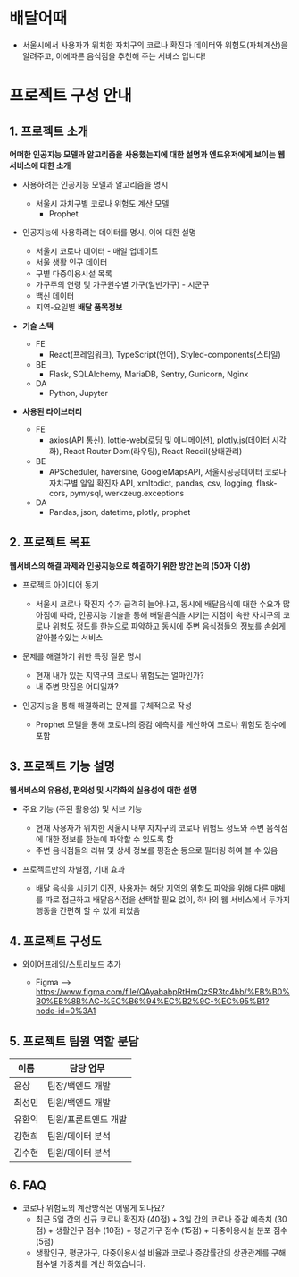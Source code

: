 # 배달어때
- 서울시에서 사용자가 위치한 자치구의 코로나 확진자 데이터와 위험도(자체계산)을 알려주고, 이에따른 음식점을 추천해 주는 서비스 입니다!

# 프로젝트 구성 안내

## 1. 프로젝트 소개

**어떠한 인공지능 모델과 알고리즘을 사용했는지에 대한 설명과 엔드유저에게 보이는 웹서비스에 대한 소개**

  - 사용하려는 인공지능 모델과 알고리즘을 명시

    - 서울시 자치구별 코로나 위험도 계산 모델
      * Prophet

  - 인공지능에 사용하려는 데이터를 명시, 이에 대한 설명

      - 서울시 코로나 데이터 - 매일 업데이트
      - 서울 생활 인구 데이터
      - 구별 다중이용시설 목록
      - 가구주의 연령 및 가구원수별 가구(일반가구) - 시군구
      - 백신 데이터
      - 지역-요일별 **배달 품목정보**

  - **기술 스택**
    - FE
      * React(프레임워크), TypeScript(언어), Styled-components(스타일)
    - BE
      * Flask, SQLAlchemy, MariaDB, Sentry, Gunicorn, Nginx
    - DA
      * Python, Jupyter

  - **사용된 라이브러리**
    - FE
      * axios(API 통신), lottie-web(로딩 및 애니메이션), plotly.js(데이터 시각화), React Router Dom(라우팅), React Recoil(상태관리)
    - BE
      * APScheduler, haversine, GoogleMapsAPI, 서울시공공데이터 코로나 자치구별 일일 확진자 API, xmltodict, pandas, csv, logging, flask-cors, pymysql, werkzeug.exceptions
    - DA
      * Pandas, json, datetime, plotly, prophet

## 2. 프로젝트 목표

**웹서비스의 해결 과제와 인공지능으로 해결하기 위한 방안 논의 (50자 이상)**
  
  - 프로젝트 아이디어 동기

    * 서울시 코로나 확진자 수가 급격히 늘어나고, 동시에 배달음식에 대한 수요가 많아짐에 따라, 인공지능 기술을 통해 배달음식을 시키는 지점이 속한 자치구의 코로나 위험도 정도를 한눈으로 파악하고 동시에 주변 음식점들의 정보를 손쉽게 알아볼수있는 서비스
  

  - 문제를 해결하기 위한 특정 질문 명시

    * 현재 내가 있는 지역구의 코로나 위험도는 얼마인가?
    * 내 주변 맛집은 어디일까?


  - 인공지능을 통해 해결하려는 문제를 구체적으로 작성
    * Prophet 모델을 통해 코로나의 증감 예측치를 계산하여 코로나 위험도 점수에 포함
## 3. 프로젝트 기능 설명

**웹서비스의 유용성, 편의성 및 시각화의 실용성에 대한 설명**
  
  - 주요 기능 (주된 활용성) 및 서브 기능
    
    * 현재 사용자가 위치한 서울시 내부 자치구의 코로나 위험도 정도와 주변 음식점에 대한 정보를 한눈에 파악할 수 있도록 함
    * 주변 음식점들의 리뷰 및 상세 정보를 평점순 등으로 필터링 하여 볼 수 있음

  - 프로젝트만의 차별점, 기대 효과
    
    * 배달 음식을 시키기 이전, 사용자는 해당 지역의 위험도 파악을 위해 다른 매체를 따로 접근하고 배달음식점을 선택할 필요 없이, 하나의 웹 서비스에서 두가지 행동을 간편히 할 수 있게 되었음

## 4. 프로젝트 구성도

  - 와이어프레임/스토리보드 추가

    * Figma
      --> https://www.figma.com/file/QAyababpRtHmQzSR3tc4bb/%EB%B0%B0%EB%8B%AC-%EC%B6%94%EC%B2%9C-%EC%95%B1?node-id=0%3A1

## 5. 프로젝트 팀원 역할 분담
| 이름 | 담당 업무 |
| ------ | ------ |
| 윤상 | 팀장/백엔드 개발 |
| 최성민 | 팀원/백엔드 개발 |
| 유환익 | 팀원/프론트엔드 개발 |
| 강현희 | 팀원/데이터 분석 |
| 김수현 | 팀원/데이터 분석 |

## 6. FAQ
  - 코로나 위험도의 계산방식은 어떻게 되나요?
    * 최근 5일 간의 신규 코로나 확진자 (40점) + 3일 간의 코로나 증감 예측치 (30점) + 생활인구 점수 (10점) + 평균가구 점수 (15점) + 다중이용시설 분포 점수 (5점)
    * 생활인구, 평균가구, 다중이용시설 비율과 코로나 증감률간의 상관관계를 구해 점수별 가중치를 계산 하였습니다.




